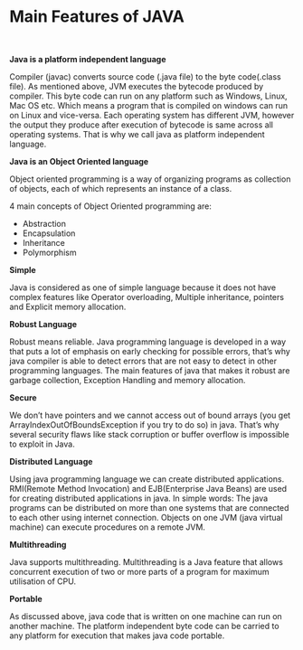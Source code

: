 # Main Features of JAVA
<br/>

**Java is a platform independent language** 
<p>Compiler (javac) converts source code (.java file) to the byte code(.class file). As mentioned above, JVM executes the bytecode produced by compiler. This byte code can run on any platform such as Windows, Linux, Mac OS etc. Which means a program that is compiled on windows can run on Linux and vice-versa. Each operating system has different JVM, however the output they produce after execution of bytecode is same across all operating systems. That is why we call java as platform independent language.</p>

**Java is an Object Oriented language**
<p>Object oriented programming is a way of organizing programs as collection of objects, each of which represents an instance of a class.</p>

4 main concepts of Object Oriented programming are:

- Abstraction
- Encapsulation
- Inheritance
- Polymorphism

**Simple**
<p>Java is considered as one of simple language because it does not have complex features like Operator overloading, Multiple inheritance, pointers and Explicit memory allocation.</p>

**Robust Language**
<p>Robust means reliable. Java programming language is developed in a way that puts a lot of emphasis on early checking for possible errors, that’s why java compiler is able to detect errors that are not easy to detect in other programming languages. The main features of java that makes it robust are garbage collection, Exception Handling and memory allocation.</p>

**Secure**
<p>We don’t have pointers and we cannot access out of bound arrays (you get ArrayIndexOutOfBoundsException if you try to do so) in java. That’s why several security flaws like stack corruption or buffer overflow is impossible to exploit in Java.</p>

**Distributed Language**
<p>Using java programming language we can create distributed applications. RMI(Remote Method Invocation) and EJB(Enterprise Java Beans) are used for creating distributed applications in java. In simple words: The java programs can be distributed on more than one systems that are connected to each other using internet connection. Objects on one JVM (java virtual machine) can execute procedures on a remote JVM.</p>

**Multithreading**
<p>Java supports multithreading. Multithreading is a Java feature that allows concurrent execution of two or more parts of a program for maximum utilisation of CPU.</p>

**Portable**
<p>As discussed above, java code that is written on one machine can run on another machine. The platform independent byte code can be carried to any platform for execution that makes java code portable.</p>